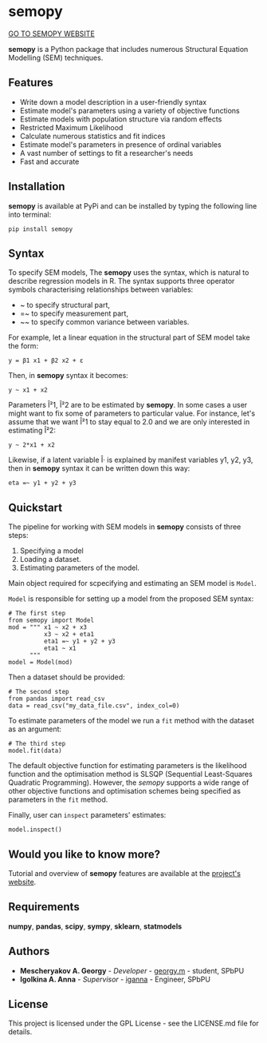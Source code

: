 # semopy
[GO TO SEMOPY WEBSITE](https://semopy.com)


**semopy** is a Python package that includes numerous Structural Equation Modelling (SEM) techniques. 

## Features
  - Write down a model description in a user-friendly syntax
  - Estimate model's parameters using a variety of objective functions
  - Estimate models with population structure via random effects
  - Restricted Maximum Likelihood
  - Calculate numerous statistics and fit indices
  - Estimate model's parameters in presence of ordinal variables
  - A vast number of settings to fit a researcher's needs
  - Fast and accurate

## Installation
**semopy** is available at PyPi and can be installed by typing the following line into terminal:

`pip install semopy`


## Syntax
To specify SEM models, The **semopy** uses the syntax, which is natural to describe regression models in R. The syntax supports three operator symbols characterising relationships between variables:

- ~ to specify structural part,
- =~ to specify measurement part,
- ~~ to specify common variance between variables.

For example, let a linear equation in the structural part of SEM model take the form:

`y = β1 x1 + β2 x2 + ε` 

Then, in **semopy** syntax it becomes:

`y ~ x1 + x2`

Parameters Î²1, Î²2 are to be estimated by **semopy**. In some cases a user might want to fix some of parameters to particular value. For instance, let's assume that we want Î²1 to stay equal to 2.0 and we are only interested in estimating Î²2:

`y ~ 2*x1 + x2`


Likewise, if a latent variable Î· is explained by manifest variables y1, y2, y3, then in **semopy** syntax it can be written down this way:

`eta =~ y1 + y2 + y3`

## Quickstart

The pipeline for working with SEM models in **semopy** consists of three steps:
1. Specifying a model
2. Loading a dataset.
3. Estimating parameters of the model.

Main object required for scpecifying and estimating an SEM model is `Model`.

`Model` is responsible for setting up a model from the proposed SEM syntax:
~~~
# The first step
from semopy import Model
mod = """ x1 ~ x2 + x3
          x3 ~ x2 + eta1
          eta1 =~ y1 + y2 + y3
          eta1 ~ x1
      """
model = Model(mod)
~~~
Then a dataset should be provided:
~~~
# The second step
from pandas import read_csv
data = read_csv("my_data_file.csv", index_col=0)
~~~


To estimate parameters of the model we run a `fit` method with the dataset as an argument:
~~~
# The third step
model.fit(data)
~~~

The default objective function for estimating parameters is the likelihood function and the optimisation method is SLSQP (Sequential Least-Squares Quadratic Programming). However, the *semopy* supports a wide range of other objective functions and optimisation schemes being specified as parameters in the `fit` method.

Finally, user can `inspect` parameters' estimates:

~~~
model.inspect()
~~~
## Would you like to know more?
Tutorial and overview of **semopy** features are available at the [project's website](https://semopy.com).

## Requirements
**numpy**, **pandas**, **scipy**, **sympy**, **sklearn**, **statmodels**
## Authors

* **Mescheryakov A. Georgy** - *Developer* - [georgy.m](https://gitlab.org/georgy.m) - student, SPbPU
* **Igolkina A. Anna** - *Supervisor* - [iganna](https://github.com/iganna) - Engineer, SPbPU

## License
This project is licensed under the GPL License - see the LICENSE.md file for details.

